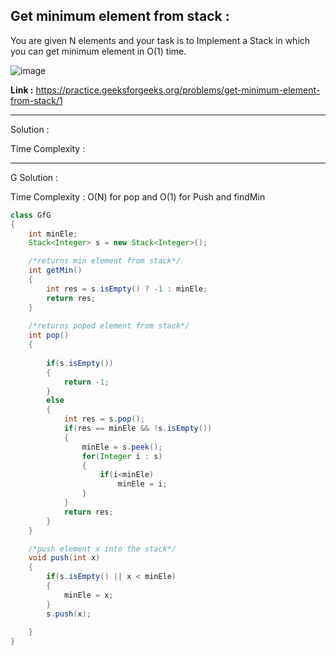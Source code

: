 ## Get minimum element from stack :
You are given N elements and your task is to Implement a Stack in which you can get minimum element in O(1) time.

![image](https://user-images.githubusercontent.com/23376002/158136807-689c73fd-7e56-4d44-8eb3-f220dcdb5191.png)

**Link :** https://practice.geeksforgeeks.org/problems/get-minimum-element-from-stack/1

--------------------------------------------------------------------------------------------------------------------------------------------------


Solution :

Time Complexity :

--------------------------------------------------------------------------------------------------------------------------------------------------


G Solution :

Time Complexity : O(N) for pop and O(1) for Push and findMin

```java
class GfG
{
    int minEle;
    Stack<Integer> s = new Stack<Integer>();

    /*returns min element from stack*/
    int getMin()
    {
	    int res = s.isEmpty() ? -1 : minEle;
	    return res;   
    }
    
    /*returns poped element from stack*/
    int pop()
    {
        
        if(s.isEmpty())
        {
            return -1;
        }
        else
        {
            int res = s.pop();
            if(res == minEle && !s.isEmpty())
            {
                minEle = s.peek();
                for(Integer i : s)
                {
                    if(i<minEle)
                        minEle = i;
                }
            }
            return res;
        }
    }

    /*push element x into the stack*/
    void push(int x)
    {
	    if(s.isEmpty() || x < minEle)
	    {
	        minEle = x;
	    }
	    s.push(x);
	    
    }	
}
```
